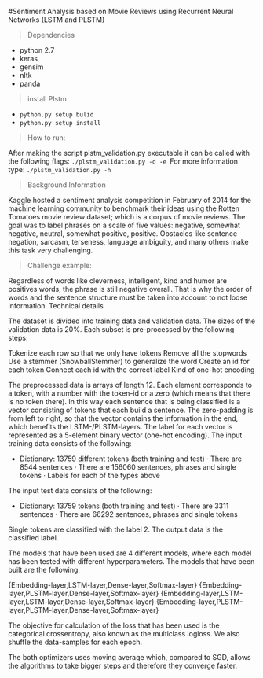 #Sentiment Analysis based on Movie Reviews using Recurrent Neural Networks (LSTM and PLSTM)
> Dependencies

- python 2.7 
- keras 
- gensim 
- nltk 
- panda 

> install Plstm
- ``python.py setup bulid``
- ``python.py setup install``   

> How to run:

After making the script plstm_validation.py executable it can be called with the following flags: ``./plstm_validation.py -d -e ``For more information type: ``./plstm_validation.py -h``

>Background Information

Kaggle hosted a sentiment analysis competition in February of 2014 for the machine learning community to benchmark their ideas using the Rotten Tomatoes movie review dataset; which is a corpus of movie reviews. The goal was to label phrases on a scale of five values: negative, somewhat negative, neutral, somewhat positive, positive. Obstacles like sentence negation, sarcasm, terseness, language ambiguity, and many others make this task very challenging.

>Challenge example:

Regardless of words like cleverness, intelligent, kind and humor are positives words, the phrase is still negative overall. That is why the order of words and the sentence structure must be taken into account to not loose information.
Technical details

The dataset is divided into training data and validation data. The sizes of the validation data is 20%. Each subset is pre-processed by the following steps:

Tokenize each row so that we only have tokens Remove all the stopwords Use a stemmer (SnowballStemmer) to generalize the word Create an id for each token Connect each id with the correct label Kind of one-hot encoding

The preprocessed data is arrays of length 12. Each element corresponds to a token, with a number with the token-id or a zero (which means that there is no token there). In this way each sentence that is being classified is a vector consisting of tokens that each build a sentence. The zero-padding is from left to right, so that the vector contains the information in the end, which benefits the LSTM-/PLSTM-layers. The label for each vector is represented as a 5-element binary vector (one-hot encoding). The input training data consists of the following:

- Dictionary: 13759 different tokens (both training and test) · There are 8544 sentences · There are 156060 sentences, phrases and single tokens · Labels for each of the types above

The input test data consists of the following:

- Dictionary: 13759 tokens (both training and test) · There are 3311 sentences · There are 66292 sentences, phrases and single tokens

Single tokens are classified with the label 2. The output data is the classified label.

The models that have been used are 4 different models, where each model has been tested with different hyperparameters. The models that have been built are the following:

{Embedding-layer,LSTM-layer,Dense-layer,Softmax-layer} {Embedding-layer,PLSTM-layer,Dense-layer,Softmax-layer} {Embedding-layer,LSTM-layer,LSTM-layer,Dense-layer,Softmax-layer} {Embedding-layer,PLSTM-layer,PLSTM-layer,Dense-layer,Softmax-layer}

The objective for calculation of the loss that has been used is the categorical crossentropy, also known as the multiclass logloss. We also shuffle the data-samples for each epoch.

The both optimizers uses moving average which, compared to SGD, allows the algorithms to take bigger steps and therefore they converge faster.

